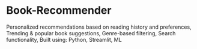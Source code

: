 # Book-Recommender
Personalized recommendations based on reading history and preferences, Trending &amp; popular book suggestions, Genre-based filtering, Search functionality, Built using: Python, Streamlit, ML
